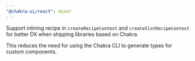 ```yaml
---
"@chakra-ui/react": minor
---
```


Support inlining recipe in `createRecipeContext` and `createSlotRecipeContext`
for better DX when shipping libraries based on Chakra.

This reduces the need for using the Chakra CLI to generate types for custom
components.
